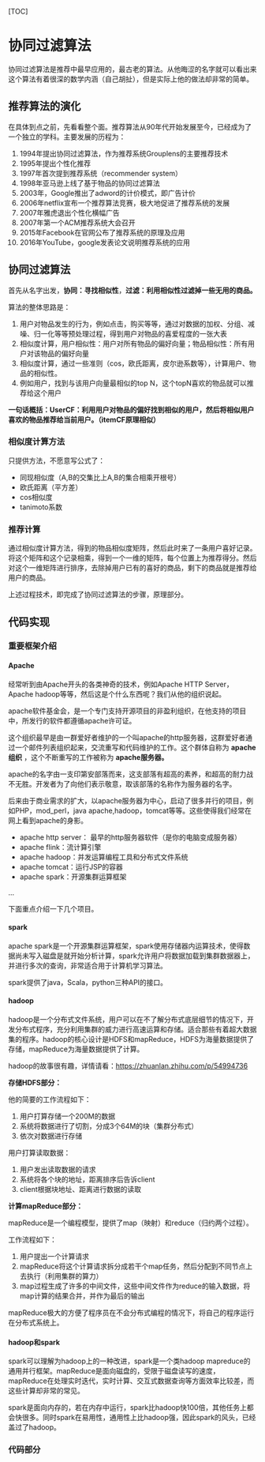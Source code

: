 [TOC]

# 协同过滤算法

协同过滤算法是推荐中最早应用的，最古老的算法。从他晦涩的名字就可以看出来这个算法有着很深的数学内涵（自己胡扯），但是实际上他的做法却非常的简单。

## 推荐算法的演化

在具体到点之前，先看看整个面。推荐算法从90年代开始发展至今，已经成为了一个独立的学科。主要发展的历程为：

1. 1994年提出协同过滤算法，作为推荐系统Grouplens的主要推荐技术
2. 1995年提出个性化推荐
3. 1997年首次提到推荐系统（recommender system）
4. 1998年亚马逊上线了基于物品的协同过滤算法
5. 2003年，Google推出了adword的计价模式，即广告计价
6. 2006年netflix宣布一个推荐算法竞赛，极大地促进了推荐系统的发展
7. 2007年雅虎退出个性化横幅广告
8. 2007年第一个ACM推荐系统大会召开
9. 2015年Facebook在官网公布了推荐系统的原理及应用
10. 2016年YouTube，google发表论文说明推荐系统的应用

## 协同过滤算法

首先从名字出发，**协同：寻找相似性**，**过滤：利用相似性过滤掉一些无用的商品。**

算法的整体思路是：

1. 用户对物品发生的行为，例如点击，购买等等，通过对数据的加权、分组、减噪、归一化等等预处理过程，得到用户对物品的喜爱程度的一张大表
2. 相似度计算，用户相似性：用户对所有物品的偏好向量；物品相似性：所有用户对该物品的偏好向量
3. 相似度计算，通过一些准则（cos，欧氏距离，皮尔逊系数等），计算用户、物品的相似性。
4. 例如用户，找到与该用户向量最相似的top N，这个topN喜欢的物品就可以推荐给这个用户



**一句话概括：UserCF：利用用户对物品的偏好找到相似的用户，然后将相似用户喜欢的物品推荐给当前用户。（itemCF原理相似）**



### 相似度计算方法

只提供方法，不愿意写公式了：

- 同现相似度（A,B的交集比上A,B的集合相乘开根号）
- 欧氏距离（平方差）
- cos相似度
- tanimoto系数

### 推荐计算

通过相似度计算方法，得到的物品相似度矩阵，然后此时来了一条用户喜好记录。将这个矩阵和这个记录相乘，得到一个一维的矩阵，每个位置上为推荐得分。然后对这个一维矩阵进行排序，去除掉用户已有的喜好的商品，剩下的商品就是推荐给用户的商品。

上述过程技术，即完成了协同过滤算法的步骤，原理部分。

## 代码实现

### 重要框架介绍

#### Apache

经常听到由Apache开头的各类神奇的技术，例如Apache HTTP Server，Apache hadoop等等，然后这是个什么东西呢？我们从他的组织说起。

apache软件基金会，是一个专门支持开源项目的非盈利组织，在他支持的项目中，所发行的软件都遵循apache许可证。 

这个组织最早是由一群爱好者维护的一个叫apache的http服务器，这群爱好者通过一个邮件列表组织起来，交流重写和代码维护的工作。这个群体自称为 **apache组织** ，这个不断重写的工作被称为 **apache服务器。**

apache的名字由一支印第安部落而来，这支部落有超高的素养，和超高的耐力战不无胜。开发者为了向他们表示敬意，取该部落的名称作为服务器的名字。

后来由于商业需求的扩大，以apache服务器为中心，启动了很多并行的项目，例如PHP，mod_perl，java apache,hadoop，tomcat等等。这些使得我们经常在网上看到apache的身影。

- apache http server： 最早的http服务器软件（是你的电脑变成服务器）
- apache flink：流计算引擎
- apache hadoop：并发运算编程工具和分布式文件系统
- apache tomcat：运行JSP的容器
- apache spark：开源集群运算框架

...

下面重点介绍一下几个项目。

#### spark

apache spark是一个开源集群运算框架，spark使用存储器内运算技术，使得数据尚未写入磁盘是就开始分析计算，spark允许用户将数据加载到集群数据器上，并进行多次的查询，非常适合用于计算机学习算法。

spark提供了java，Scala，python三种API的接口。



#### hadoop

hadoop是一个分布式文件系统，用户可以在不了解分布式底层细节的情况下，开发分布式程序，充分利用集群的威力进行高速运算和存储。适合那些有着超大数据集的程序。hadoop的核心设计是HDFS和mapReduce，HDFS为海量数据提供了存储，mapReduce为海量数据提供了计算。

hadoop的故事很有趣，详情请看：https://zhuanlan.zhihu.com/p/54994736

**存储HDFS部分：**

他的简要的工作流程如下：

1. 用户打算存储一个200M的数据
2. 系统将数据进行了切割，分成3个64M的块（集群分布式）
3. 依次对数据进行存储

用户打算读取数据：

1. 用户发出读取数据的请求
2. 系统将各个块的地址，距离排序后告诉client
3. client根据块地址、距离进行数据的读取

**计算mapReduce部分：**

mapReduce是一个编程模型，提供了map（映射）和reduce（归约两个过程）。

工作流程如下：

1. 用户提出一个计算请求
2. mapReduce将这个计算请求拆分成若干个map任务，然后分配到不同节点上去执行（利用集群的算力）
3. map过程生成了许多的中间文件，这些中间文件作为reduce的输入数据，将map计算的结果合并，并作为最后的输出

mapReduce极大的方便了程序员在不会分布式编程的情况下，将自己的程序运行在分布式系统上。

#### hadoop和spark

spark可以理解为hadoop上的一种改进，spark是一个类hadoop mapreduce的通用并行框架。mapReduce是面向磁盘的，受限于磁盘读写的速度，mapReduce在处理实时迭代，实时计算、交互式数据查询等方面效率比较差，而这些计算却非常的常见。

spark是面向内存的，若在内存中运行，spark比hadoop快100倍，其他任务上都会快很多。同时spark在易用性，通用性上比hadoop强，因此spark的风头，已经盖过了hadoop。



### 代码部分



